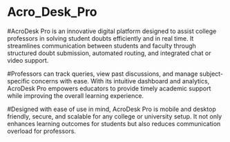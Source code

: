 # Acro_Desk_Pro

#AcroDesk Pro is an innovative digital platform designed to assist college professors in solving student doubts efficiently and in real time. It streamlines communication between students and faculty through structured doubt submission, automated routing, and integrated chat or video support.

#Professors can track queries, view past discussions, and manage subject-specific concerns with ease. With its intuitive dashboard and analytics, AcroDesk Pro empowers educators to provide timely academic support while improving the overall learning experience.

#Designed with ease of use in mind, AcroDesk Pro is mobile and desktop friendly, secure, and scalable for any college or university setup. It not only enhances learning outcomes for students but also reduces communication overload for professors.
